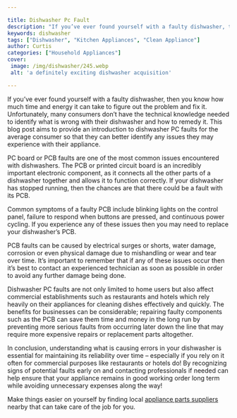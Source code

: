 ```yaml
---

title: Dishwasher Pc Fault
description: "If you’ve ever found yourself with a faulty dishwasher, then you know how much time and energy it can take to figure out the probl...get the full scoop"
keywords: dishwasher
tags: ["Dishwasher", "Kitchen Appliances", "Clean Appliance"]
author: Curtis
categories: ["Household Appliances"]
cover: 
 image: /img/dishwasher/245.webp
 alt: 'a definitely exciting dishwasher acquisition'

---
```


If you’ve ever found yourself with a faulty dishwasher, then you know how much time and energy it can take to figure out the problem and fix it. Unfortunately, many consumers don’t have the technical knowledge needed to identify what is wrong with their dishwasher and how to remedy it. This blog post aims to provide an introduction to dishwasher PC faults for the average consumer so that they can better identify any issues they may experience with their appliance.

PC board or PCB faults are one of the most common issues encountered with dishwashers. The PCB or printed circuit board is an incredibly important electronic component, as it connects all the other parts of a dishwasher together and allows it to function correctly. If your dishwasher has stopped running, then the chances are that there could be a fault with its PCB.

Common symptoms of a faulty PCB include blinking lights on the control panel, failure to respond when buttons are pressed, and continuous power cycling. If you experience any of these issues then you may need to replace your dishwasher’s PCB.

PCB faults can be caused by electrical surges or shorts, water damage, corrosion or even physical damage due to mishandling or wear and tear over time. It’s important to remember that if any of these issues occur then it’s best to contact an experienced technician as soon as possible in order to avoid any further damage being done.

Dishwasher PC faults are not only limited to home users but also affect commercial establishments such as restaurants and hotels which rely heavily on their appliances for cleaning dishes effectively and quickly. The benefits for businesses can be considerable; repairing faulty components such as the PCB can save them time and money in the long run by preventing more serious faults from occurring later down the line that may require more expensive repairs or replacement parts altogether.

In conclusion, understanding what is causing errors in your dishwasher is essential for maintaining its reliability over time – especially if you rely on it often for commercial purposes like restaurants or hotels do! By recognizing signs of potential faults early on and contacting professionals if needed can help ensure that your appliance remains in good working order long term while avoiding unnecessary expenses along the way!

Make things easier on yourself by finding local <a href="/pages/appliance-parts-suppliers/">appliance parts suppliers</a> nearby that can take care of the job for you.